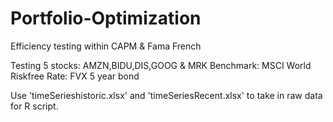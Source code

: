 # Portfolio-Optimization
Efficiency testing within CAPM &amp; Fama French

Testing 5 stocks:   AMZN,BIDU,DIS,GOOG & MRK
Benchmark:          MSCI World
Riskfree Rate:      FVX 5 year bond

Use 'timeSerieshistoric.xlsx' and 'timeSeriesRecent.xlsx' to take in raw data for R script.
